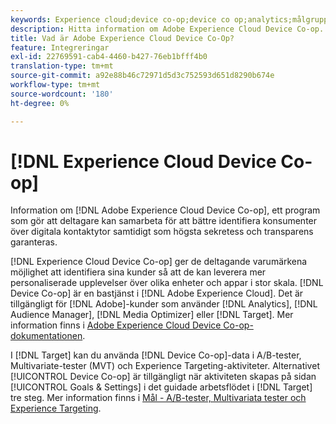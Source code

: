 ```yaml
---
keywords: Experience cloud;device co-op;device co op;analytics;målgruppshanterare;aam;media optimizer;device graph
description: Hitta information om Adobe Experience Cloud Device Co-op. Samarbeta för att bättre identifiera konsumenter i olika kontaktytor samtidigt som ni säkerställer integritet och öppenhet.
title: Vad är Adobe Experience Cloud Device Co-Op?
feature: Integreringar
exl-id: 22769591-cab4-4460-b427-76eb1bfff4b0
translation-type: tm+mt
source-git-commit: a92e88b46c72971d5d3c752593d651d8290b674e
workflow-type: tm+mt
source-wordcount: '180'
ht-degree: 0%

---
```


# [!DNL Experience Cloud Device Co-op]

Information om [!DNL Adobe Experience Cloud Device Co-op], ett program som gör att deltagare kan samarbeta för att bättre identifiera konsumenter över digitala kontaktytor samtidigt som högsta sekretess och transparens garanteras.

[!DNL Experience Cloud Device Co-op] ger de deltagande varumärkena möjlighet att identifiera sina kunder så att de kan leverera mer personaliserade upplevelser över olika enheter och appar i stor skala. [!DNL Device Co-op] är en bastjänst i [!DNL Adobe Experience Cloud]. Det är tillgängligt för [!DNL Adobe]-kunder som använder [!DNL Analytics], [!DNL Audience Manager], [!DNL Media Optimizer] eller [!DNL Target]. Mer information finns i [Adobe Experience Cloud Device Co-op-dokumentationen](https://experienceleague.adobe.com/docs/device-co-op/using/home.html).

I [!DNL Target] kan du använda [!DNL Device Co-op]-data i A/B-tester, Multivariate-tester (MVT) och Experience Targeting-aktiviteter. Alternativet [!UICONTROL Device Co-op] är tillgängligt när aktiviteten skapas på sidan [!UICONTROL Goals & Settings] i det guidade arbetsflödet i [!DNL Target] tre steg. Mer information finns i [Mål - A/B-tester, Multivariata tester och Experience Targeting](https://experienceleague.adobe.com/docs/device-co-op/using/data/target.html).
